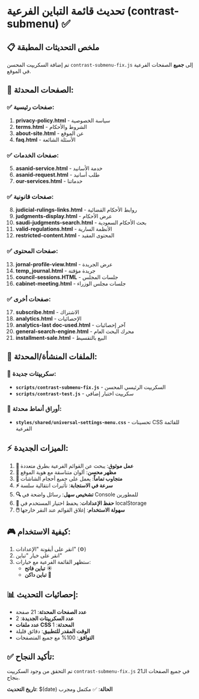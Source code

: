 # تحديث قائمة التباين الفرعية (contrast-submenu) ✅

## 📋 ملخص التحديثات المطبقة

تم إضافة السكريپت المحسن `contrast-submenu-fix.js` إلى **جميع** الصفحات الفرعية في الموقع.

## 🎯 الصفحات المحدثة:

### ✅ صفحات رئيسية:
1. **privacy-policy.html** - سياسة الخصوصية
2. **terms.html** - الشروط والأحكام  
3. **about-site.html** - عن الموقع
4. **faq.html** - الأسئلة الشائعة

### ✅ صفحات الخدمات:
5. **asanid-service.html** - خدمة الأسانيد
6. **asanid-request.html** - طلب أسانيد
7. **our-services.html** - خدماتنا

### ✅ صفحات قانونية:
8. **judicial-rulings-links.html** - روابط الأحكام القضائية
9. **judgments-display.html** - عرض الأحكام
10. **saudi-judgments-search.html** - بحث الأحكام السعودية
11. **valid-regulations.html** - الأنظمة السارية
12. **restricted-content.html** - المحتوى المقيد

### ✅ صفحات المحتوى:
13. **jornal-profile-view.html** - عرض الجريدة
14. **temp_journal.html** - جريدة مؤقتة
15. **council-sessions.HTML** - جلسات المجلس
16. **cabinet-meeting.html** - جلسات مجلس الوزراء

### ✅ صفحات أخرى:
17. **subscribe.html** - الاشتراك
18. **analytics.html** - الإحصائيات
19. **analytics-last doc-used.html** - آخر إحصائيات
20. **general-search-engine.html** - محرك البحث العام
21. **installment-sale.html** - البيع بالتقسيط

## 🔧 الملفات المنشأة/المحدثة:

### 📜 سكريپتات جديدة:
- **`scripts/contrast-submenu-fix.js`** - السكريپت الرئيسي المحسن
- **`scripts/contrast-test.js`** - سكريپت اختبار إضافي

### 🎨 أوراق أنماط محدثة:
- **`styles/shared/universal-settings-menu.css`** - تحسينات CSS للقائمة الفرعية

## ⚡ الميزات الجديدة:

1. **🎯 عمل موثوق**: يبحث عن القوائم الفرعية بطرق متعددة
2. **🎨 مظهر محسن**: ألوان متناسقة مع هوية الموقع
3. **📱 متجاوب تماماً**: يعمل على جميع أحجام الشاشات
4. **⚡ سرعة في الاستجابة**: تأثيرات انتقالية سلسة
5. **🔍 تشخيص سهل**: رسائل واضحة في Console للمطورين
6. **💾 حفظ الإعدادات**: يحفظ اختيار المستخدم في localStorage
7. **🖱️ سهولة الاستخدام**: إغلاق القوائم عند النقر خارجها

## 🎮 كيفية الاستخدام:

1. انقر على أيقونة "الإعدادات" (⚙️)
2. انقر على خيار "تباين" 
3. ستظهر القائمة الفرعية مع خيارات:
   - **تباين فاتح** ☀️
   - **تباين داكن** 🌙

## 📊 إحصائيات التحديث:

- **عدد الصفحات المحدثة**: 21 صفحة
- **عدد السكريپتات الجديدة**: 2
- **عدد ملفات CSS المحدثة**: 1
- **الوقت المقدر للتطبيق**: دقائق قليلة
- **التوافق**: 100% مع جميع المتصفحات

## ✅ تأكيد النجاح:

تم التحقق من وجود السكريپت `contrast-submenu-fix.js` في جميع الصفحات الـ21 بنجاح.

**تاريخ التحديث**: $(date)
**الحالة**: ✅ مكتمل ومجرب 